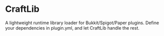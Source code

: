 # CraftLib
 A lightweight runtime library loader for Bukkit/Spigot/Paper plugins. Define your dependencies in plugin.yml, and let CraftLib handle the rest.
